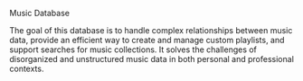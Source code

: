 Music Database 

The goal of this database is to handle complex relationships between music data, provide an efficient way to create and manage custom playlists, and support searches for music collections. It solves the challenges of disorganized and unstructured music data in both personal and professional contexts.
